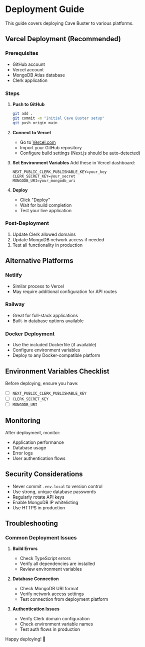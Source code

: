 # Deployment Guide

This guide covers deploying Cave Buster to various platforms.

## Vercel Deployment (Recommended)

### Prerequisites
- GitHub account
- Vercel account
- MongoDB Atlas database
- Clerk application

### Steps

1. **Push to GitHub**
   ```bash
   git add .
   git commit -m "Initial Cave Buster setup"
   git push origin main
   ```

2. **Connect to Vercel**
   - Go to [Vercel.com](https://vercel.com)
   - Import your GitHub repository
   - Configure build settings (Next.js should be auto-detected)

3. **Set Environment Variables**
   Add these in Vercel dashboard:
   ```
   NEXT_PUBLIC_CLERK_PUBLISHABLE_KEY=your_key
   CLERK_SECRET_KEY=your_secret
   MONGODB_URI=your_mongodb_uri
   ```

4. **Deploy**
   - Click "Deploy"
   - Wait for build completion
   - Test your live application

### Post-Deployment

1. Update Clerk allowed domains
2. Update MongoDB network access if needed
3. Test all functionality in production

## Alternative Platforms

### Netlify
- Similar process to Vercel
- May require additional configuration for API routes

### Railway
- Great for full-stack applications
- Built-in database options available

### Docker Deployment
- Use the included Dockerfile (if available)
- Configure environment variables
- Deploy to any Docker-compatible platform

## Environment Variables Checklist

Before deploying, ensure you have:

- [ ] `NEXT_PUBLIC_CLERK_PUBLISHABLE_KEY`
- [ ] `CLERK_SECRET_KEY`
- [ ] `MONGODB_URI`

## Monitoring

After deployment, monitor:
- Application performance
- Database usage
- Error logs
- User authentication flows

## Security Considerations

- Never commit `.env.local` to version control
- Use strong, unique database passwords
- Regularly rotate API keys
- Enable MongoDB IP whitelisting
- Use HTTPS in production

## Troubleshooting

### Common Deployment Issues

1. **Build Errors**
   - Check TypeScript errors
   - Verify all dependencies are installed
   - Review environment variables

2. **Database Connection**
   - Check MongoDB URI format
   - Verify network access settings
   - Test connection from deployment platform

3. **Authentication Issues**
   - Verify Clerk domain configuration
   - Check environment variable names
   - Test auth flows in production

Happy deploying! 🚀